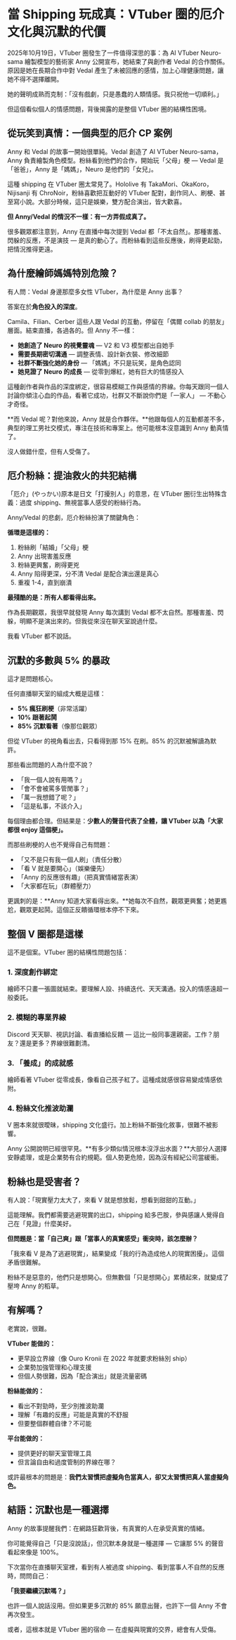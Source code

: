 # 當 Shipping 玩成真：VTuber 圈的厄介文化與沉默的代價

2025年10月19日，VTuber 圈發生了一件值得深思的事：為 AI VTuber Neuro-sama 繪製模型的藝術家 Anny 公開宣布，她結束了與創作者 Vedal 的合作關係。原因是她在長期合作中對 Vedal 產生了未被回應的感情，加上心理健康問題，讓她不得不選擇離開。

她的聲明成熟而克制：「沒有戲劇，只是愚蠢的人類情感。我只祝他一切順利。」

但這個看似個人的情感問題，背後揭露的是整個 VTuber 圈的結構性困境。

## 從玩笑到真情：一個典型的厄介 CP 案例

Anny 和 Vedal 的故事一開始很單純。Vedal 創造了 AI VTuber Neuro-sama，Anny 負責繪製角色模型。粉絲看到他們的合作，開始玩「父母」梗 — Vedal 是「爸爸」，Anny 是「媽媽」，Neuro 是他們的「女兒」。

這種 shipping 在 VTuber 圈太常見了。Hololive 有 TakaMori、OkaKoro，Nijisanji 有 ChroNoir，粉絲喜歡把互動好的 VTuber 配對，創作同人、刷梗、甚至寫小說。大部分時候，這只是娛樂，雙方配合演出，皆大歡喜。

**但 Anny/Vedal 的情況不一樣：有一方弄假成真了。**

很多觀眾都注意到，Anny 在直播中每次提到 Vedal 都「不太自然」。那種害羞、閃躲的反應，不是演技 — 是真的動心了。而粉絲看到這些反應後，刷得更起勁，把情況推得更遠。

## 為什麼繪師媽媽特別危險？

有人問：Vedal 身邊那麼多女性 VTuber，為什麼是 Anny 出事？

答案在於**角色投入的深度**。

Camila、Filian、Cerber 這些人跟 Vedal 的互動，停留在「偶爾 collab 的朋友」層面。結束直播，各過各的。但 Anny 不一樣：

- **她創造了 Neuro 的視覺靈魂** — V2 和 V3 模型都出自她手
- **需要長期密切溝通** — 調整表情、設計新衣裝、修改細節
- **社群不斷強化她的身份** — 「媽媽」不只是玩笑，是角色認同
- **她見證了 Neuro 的成長** — 從零到爆紅，她有巨大的情感投入

這種創作者與作品的深度綁定，很容易模糊工作與感情的界線。你每天跟同一個人討論你傾注心血的作品，看著它成功，社群又不斷說你們是「一家人」 — 不動心才奇怪。

**而 Vedal 呢？對他來說，Anny 就是合作夥伴。**他跟每個人的互動都差不多，典型的理工男社交模式，專注在技術和專案上。他可能根本沒意識到 Anny 動真情了。

沒人做錯什麼，但有人受傷了。

## 厄介粉絲：提油救火的共犯結構

「厄介」(やっかい)原本是日文「打擾別人」的意思，在 VTuber 圈衍生出特殊含義：過度 shipping、無視當事人感受的粉絲行為。

Anny/Vedal 的悲劇，厄介粉絲扮演了關鍵角色：

**循環是這樣的：**
1. 粉絲刷「結婚」「父母」梗
2. Anny 出現害羞反應
3. 粉絲更興奮，刷得更兇
4. Anny 陷得更深，分不清 Vedal 是配合演出還是真心
5. 重複 1-4，直到崩潰

**最殘酷的是：所有人都看得出來。**

作為長期觀眾，我很早就發現 Anny 每次講到 Vedal 都不太自然。那種害羞、閃躲，明顯不是演出來的。但我從來沒在聊天室說過什麼。

我看 VTuber 都不說話。

## 沉默的多數與 5% 的暴政

這才是問題核心。

任何直播聊天室的組成大概是這樣：
- **5% 瘋狂刷梗**（非常活躍）
- **10% 跟著起鬨**
- **85% 沉默看著**（像那位觀眾）

但從 VTuber 的視角看出去，只看得到那 15% 在刷。85% 的沉默被解讀為默許。

那些看出問題的人為什麼不說？

- 「我一個人說有用嗎？」
- 「會不會被罵多管閒事？」
- 「萬一我想錯了呢？」
- 「這是私事，不該介入」

每個理由都合理。但結果是：**少數人的聲音代表了全體，讓 VTuber 以為「大家都很 enjoy 這個梗」。**

而那些刷梗的人也不覺得自己有問題：

- 「又不是只有我一個人刷」（責任分散）
- 「看 V 就是要開心」（娛樂優先）
- 「Anny 的反應很有趣」（把真實情緒當表演）
- 「大家都在玩」（群體壓力）

更諷刺的是：**Anny 知道大家看得出來。**她每次不自然，觀眾更興奮；她更尷尬，觀眾更起鬨。這個正反饋循環根本停不下來。

## 整個 V 圈都是這樣

這不是個案。VTuber 圈的結構性問題包括：

### 1. 深度創作綁定
繪師不只畫一張圖就結束。要理解人設、持續迭代、天天溝通。投入的情感遠超一般委託。

### 2. 模糊的專業界線
Discord 天天聊、視訊討論、看直播給反饋 — 這比一般同事還親密。工作？朋友？還是更多？界線很難劃清。

### 3. 「養成」的成就感
繪師看著 VTuber 從零成長，像看自己孩子紅了。這種成就感很容易變成情感依附。

### 4. 粉絲文化推波助瀾
V 圈本來就很曖昧，shipping 文化盛行。加上粉絲不斷強化敘事，很難不被影響。

Anny 公開說明已經很罕見。**有多少類似情況根本沒浮出水面？**大部分人選擇安靜處理，或是企業勢有合約規範。個人勢更危險，因為沒有經紀公司當緩衝。

## 粉絲也是受害者？

有人說：「現實壓力太大了，來看 V 就是想放鬆，想看到甜甜的互動。」

這能理解。我們都需要逃避現實的出口，shipping 給多巴胺，參與感讓人覺得自己在「見證」什麼美好。

**但問題是：當「自己爽」跟「當事人的真實感受」衝突時，該怎麼辦？**

「我來看 V 是為了逃避現實」，結果變成「我的行為造成他人的現實困擾」。這個矛盾很難解。

粉絲不是惡意的，他們只是想開心。但無數個「只是想開心」累積起來，就變成了壓垮 Anny 的稻草。

## 有解嗎？

老實說，很難。

**VTuber 能做的：**
- 更早設立界線（像 Ouro Kronii 在 2022 年就要求粉絲別 ship）
- 企業勢加強管理和心理支援
- 但個人勢很難，因為「配合演出」就是流量密碼

**粉絲能做的：**
- 看出不對勁時，至少別推波助瀾
- 理解「有趣的反應」可能是真實的不舒服
- 但要整個群體自律？不可能

**平台能做的：**
- 提供更好的聊天室管理工具
- 但言論自由和過度管制的界線在哪？

或許最根本的問題是：**我們太習慣把虛擬角色當真人，卻又太習慣把真人當虛擬角色。**

## 結語：沉默也是一種選擇

Anny 的故事提醒我們：在網路狂歡背後，有真實的人在承受真實的情緒。

你可能覺得自己「只是沒說話」，但沉默本身就是一種選擇 — 它讓那 5% 的聲音看起來像是 100%。

下次當你在直播聊天室裡，看到有人被過度 shipping、看到當事人不自然的反應時，問問自己：

**「我要繼續沉默嗎？」**

也許一個人說話沒用。但如果更多沉默的 85% 願意出聲，也許下一個 Anny 不會再次發生。

或者，這根本就是 VTuber 圈的宿命 — 在虛擬與現實的交界，總會有人受傷。
